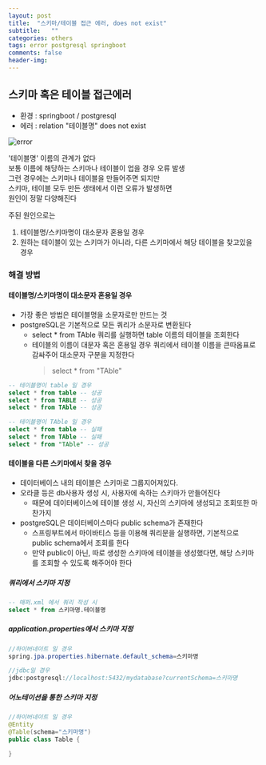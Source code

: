 ```yaml
---
layout: post
title:  "스키마/테이블 접근 에러, does not exist"
subtitle:   ""
categories: others
tags: error postgresql springboot
comments: false
header-img: 
---
```


## 스키마 혹은 테이블 접근에러

- 환경 : springboot / postgresql
- 에러 : relation "테이블명" does not exist   

![error](https://user-images.githubusercontent.com/99188096/192695135-0c28bc21-ab6f-4351-8fd9-ffde41df728a.PNG)   

'테이블명' 이름의 관계가 없다   
보통 이름에 해당하는 스키마나 테이블이 업을 경우 오류 발생   
그런 경우에는 스키마나 테이블을 만들어주면 되지만   
스키마, 테이블 모두 만든 생태에서 이런 오류가 발생하면    
원인이 정말 다양해진다   

주된 원인으로는   
1. 테이블명/스키마명이 대소문자 혼용일 경우   
2. 원하는 테이블이 있는 스키마가 아니라, 다른 스키마에서 해당 테이블을 찾고있을 경우   

### 해결 방법   
#### 테이블명/스키마명이 대소문자 혼용일 경우
- 가장 좋은 방법은 테이블명을 소문자로만 만드는 것
- postgreSQL은 기본적으로 모든 쿼리가 소문자로 변환된다   
  - select * from TAble 쿼리를 실행하면 table 이름의 테이블을 조회한다
  - 테이블의 이름이 대문자 혹은 혼용일 경우 쿼리에서 테이블 이름을 큰따옴표로 감싸주어 대소문자 구분을 지정한다
    > select * from "TAble"   

```sql
-- 테이블명이 table 일 경우
select * from table -- 성공
select * from TABLE -- 성공
select * from TAble -- 성공

-- 테이블명이 TAble 일 경우
select * from table -- 실패
select * from TAble -- 실패
select * from "TAble" -- 성공
```


#### 테이블을 다른 스키마에서 찾을 경우
- 데이터베이스 내의 테이블은 스키마로 그룹지어져있다.
- 오라클 등은 db사용자 생성 시, 사용자에 속하는 스키마가 만들어진다
  - 때문에 데이터베이스에 테이블 생성 시, 자신의 스키마에 생성되고 조회또한 마찬가지
- postgreSQL은 데이터베이스마다 public schema가 존재한다
  - 스프링부트에서 마이바티스 등을 이용해 쿼리문을 실행하면, 기본적으로 public schema에서 조회를 한다
  - 만약 public이 아닌, 따로 생성한 스키마에 테이블을 생성했다면, 해당 스키마를 조회할 수 있도록 해주어야 한다   

##### 쿼리에서 스키마 지정   
```sql
-- 매퍼.xml 에서 쿼리 작성 시
select * from 스키마명.테이블명
```

##### application.properties에서 스키마 지정   
```java
//하이버네이트 일 경우
spring.jpa.properties.hibernate.default_schema=스키마명

//jdbc일 경우
jdbc:postgresql://localhost:5432/mydatabase?currentSchema=스키마명
```

##### 어노테이션을 통한 스키마 지정   
```java
//하이버네이트 일 경우
@Entity
@Table(schema="스키마명")
public class Table {

}
```

